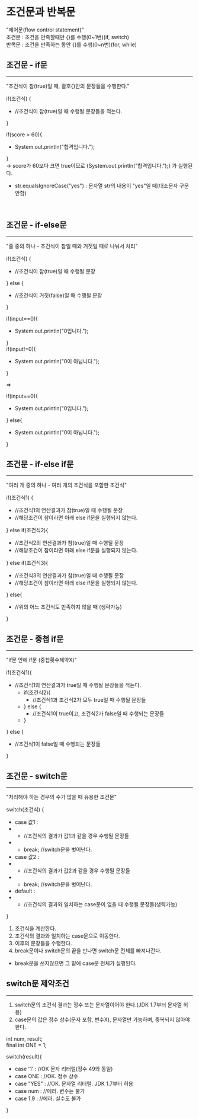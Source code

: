 조건문과 반복문
=========================

"제어문(flow control statement)"  
조건문 : 조건을 만족할때만 {}를 수행(0~1번)(if, switch)  
반목문 : 조건을 만족하는 동안 {}를 수행(0~n번)(for, while)


조건문 - if문
---------
*****
"조건식이 참(true)일 때, 괄호{}안의 문장들을 수행한다."  
  
if(조건식) {  
* //조건식이 참(true)일 때 수행될 문장들을 적는다.  

}    

if(score > 60){  
* System.out.println("합격입니다.");  

}  
-> score가 60보다 크면 true이므로 {System.out.println("합격입니다.");} 가 실행된다.  


- str.equalsIgnoreCase("yes") : 문자열 str의 내용이 "yes"일 때(대소문자 구문안함)    
<br>  


조건문 - if-else문
--------
*****
"줄 중의 하나 - 조건식이 참일 때와 거짓일 때로 나눠서 처리"  

if(조건식) {   
* //조건식이 참(true)일 때 수행될 문장  

} else {  
* //조건식이 거짓(false)일 때 수행될 문장  

}

if(input==0){ 
* System.out.println("0입니다."); 

}  
if(input!=0){ 
* System.out.println("0이 아닙니다."); 
 
}  

=>  

if(input==0){
* System.out.println("0입니다.");  

} else{ 
* System.out.println("0이 아닙니다."); 

}  

  
조건문 - if-else if문
----------
*****
"여러 개 중의 하나 - 여러 개의 조건식을 포함한 조건식"  

if(조건식1) {     
* //조건식1의 연산결과가 참(true)일 때 수행될 문장    
* //해당조건이 참이라면 아래 else if문을 실행되지 않는다.  

} else if(조건식2){    
* //조건식2의 연산결과가 참(true)일 때 수행될 문장  
* //해당조건이 참이라면 아래 else if문을 실행되지 않는다.  

} else if(조건식3){    
* //조건식3의 연산결과가 참(true)일 때 수행될 문장  
* //해당조건이 참이라면 아래 else if문을 실행되지 않는다.  

} else{  
* //위의 어느 조건식도 만족하지 않을 때 (생략가능)  

}  


조건문 - 중첩 if문
-------------
*****
"if문 안에 if문 (중첩횟수제약X)"  
  
if(조건식1){
* //조건식1의 연산결과가 true일 때 수행될 문장들을 적는다.
  * if(조건식2){
    * //조건식1과 조건식2가 모두 true일 때 수행될 문장들
  * } else {
    * //조건식1이 true이고, 조건식2가 false일 때 수행되는 문장들
  * }

} else {
* //조건식1이 false일 때 수행되는 문장들  

}  



조건문 - switch문
---------
*****
"처리해야 하는 경우의 수가 많을 때 유용한 조건문"  
  
switch(조건식) {
* case 값1 :
* * //조건식의 결과가 값1과 같을 경우 수행될 문장들
* * break;  //switch문을 벗어난다. 
* case 값2 :
* * //조건식의 결과가 값2과 같을 경우 수행될 문장들
* * break;  //switch문을 벗어난다.
* default :
* * //조건식의 결과와 일치하는 case문이 없을 때 수행될 문장들(생략가능)

}

1. 조건식을 계산한다.
2. 조건식의 결과와 일치하는 case문으로 이동한다.
3. 이후의 문장들을 수행한다.
4. break문이나 switch문의 끝을 만나면 switch문 전체를 빠져나간다.
* break문을 쓰지않으면 그 밑에 case문 전체가 실행된다.  
  

switch문 제약조건
--------------
*****

1. switch문의 조건식 결과는 정수 또는 문자열이어야 한다.(JDK 1.7부터 문자열 허용)
2. case문의 값은 정수 상수(문자 포함, 변수X), 문자열만 가능하며, 중복되지 않아야 한다.

int num, result;  
final int ONE = 1;

switch(result){
* case '1' :  //OK 문자 리터럴(정수 49와 동일)
* case ONE :  //OK. 정수 상수
* case "YES" : //OK. 문자열 리터럴. JDK 1.7부터 허용
* case num :  //에러. 변수는 불가
* case 1.9 :  //에러. 실수도 불가

}
